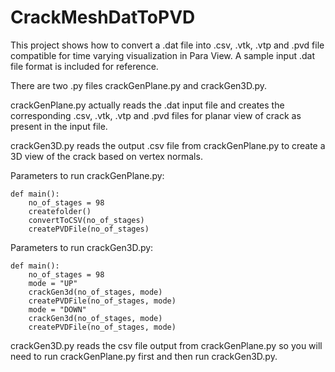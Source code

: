 # CrackMeshDatToPVD
This project shows how to convert a .dat file into .csv, .vtk, .vtp and .pvd file compatible for time varying visualization in Para View. A sample input .dat file format is included for reference. 

There are two .py files crackGenPlane.py and crackGen3D.py.

crackGenPlane.py actually reads the .dat input file and creates the corresponding .csv, .vtk, .vtp and .pvd files for planar view of crack as present in the input file.

crackGen3D.py reads the output .csv file from crackGenPlane.py to create a 3D view of the crack based on vertex normals.

Parameters to run crackGenPlane.py:

    def main():
        no_of_stages = 98
        createfolder()
        convertToCSV(no_of_stages)
        createPVDFile(no_of_stages)
    
Parameters to run crackGen3D.py:

    def main():
        no_of_stages = 98
        mode = "UP"
        crackGen3d(no_of_stages, mode)
        createPVDFile(no_of_stages, mode)
        mode = "DOWN"
        crackGen3d(no_of_stages, mode)
        createPVDFile(no_of_stages, mode)
    
crackGen3D.py reads the csv file output from crackGenPlane.py so you will need to run crackGenPlane.py first and then run crackGen3D.py.
